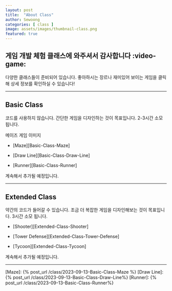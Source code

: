 ```yaml
---
layout: post
title:  "About Class"
author: Sewoong
categories: [ class ]
image: assets/images/thumbnail-class.png
featured: true
---
```


## 게임 개발 체험 클래스에 와주셔서 감사합니다 :video-game:

다양한 클래스들이 준비되어 있습니다. 좋아하시는 장르나 재미있어 보이는 게임을 클릭해 상세 정보를 확인하실 수 있습니다!

---

## Basic Class

코드를 사용하지 않습니다. 간단한 게임을 디자인하는 것이 목표입니다. 2-3시간 소모 됩니다.

메이즈 게임 이미지

- [Maze][Basic-Class-Maze]

- [Draw Line][Basic-Class-Draw-Line]

- [Runner][Basic-Class-Runner]

계속해서 추가될 예정입니다.

---

## Extended Class

약간의 코드가 들어갈 수 있습니다. 조금 더 복잡한 게임을 디자인해보는 것이 목표입니다. 3시간 소모 됩니다.

- [Shooter][Extended-Class-Shooter]

- [Tower Defense][Extended-Class-Tower-Defense]

- [Tycoon][Extended-Class-Tycoon]

계속해서 추가될 예정입니다.

---

[Maze]: {% post_url /class/2023-09-13-Basic-Class-Maze %}
[Draw Line]: {% post_url /class/2023-09-13-Basic-Class-Draw-Line%}
[Runner]: {% post_url /class/2023-09-13-Basic-Class-Runner%}
